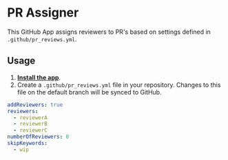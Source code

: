 # PR Assigner

This GitHub App assigns reviewers to PR's based on settings defined in `.github/pr_reviews.yml`.

## Usage

1. **[Install the app](https://github.com/apps/settings)**.
2. Create a `.github/pr_reviews.yml` file in your repository. Changes to this file on the default branch will be synced to GitHub.

```yaml
addReviewers: true
reviewers:
  - reviewerA
  - reviewerB
  - reviewerC
numberOfReviewers: 0
skipKeywords:
  - wip
```
